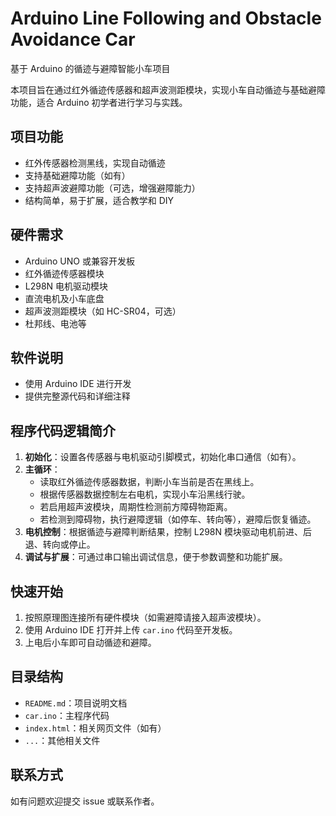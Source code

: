 # Arduino Line Following and Obstacle Avoidance Car

基于 Arduino 的循迹与避障智能小车项目

本项目旨在通过红外循迹传感器和超声波测距模块，实现小车自动循迹与基础避障功能，适合 Arduino 初学者进行学习与实践。

## 项目功能

- 红外传感器检测黑线，实现自动循迹
- 支持基础避障功能（如有）
- 支持超声波避障功能（可选，增强避障能力）
- 结构简单，易于扩展，适合教学和 DIY

## 硬件需求

- Arduino UNO 或兼容开发板
- 红外循迹传感器模块
- L298N 电机驱动模块
- 直流电机及小车底盘
- 超声波测距模块（如 HC-SR04，可选）
- 杜邦线、电池等

## 软件说明

- 使用 Arduino IDE 进行开发
- 提供完整源代码和详细注释

## 程序代码逻辑简介

1. **初始化**：设置各传感器与电机驱动引脚模式，初始化串口通信（如有）。
2. **主循环**：
   - 读取红外循迹传感器数据，判断小车当前是否在黑线上。
   - 根据传感器数据控制左右电机，实现小车沿黑线行驶。
   - 若启用超声波模块，周期性检测前方障碍物距离。
   - 若检测到障碍物，执行避障逻辑（如停车、转向等），避障后恢复循迹。
3. **电机控制**：根据循迹与避障判断结果，控制 L298N 模块驱动电机前进、后退、转向或停止。
4. **调试与扩展**：可通过串口输出调试信息，便于参数调整和功能扩展。

## 快速开始

1. 按照原理图连接所有硬件模块（如需避障请接入超声波模块）。
2. 使用 Arduino IDE 打开并上传 `car.ino` 代码至开发板。
3. 上电后小车即可自动循迹和避障。

## 目录结构

- `README.md`：项目说明文档
- `car.ino`：主程序代码
- `index.html`：相关网页文件（如有）
- `...`：其他相关文件

## 联系方式

如有问题欢迎提交 issue 或联系作者。
